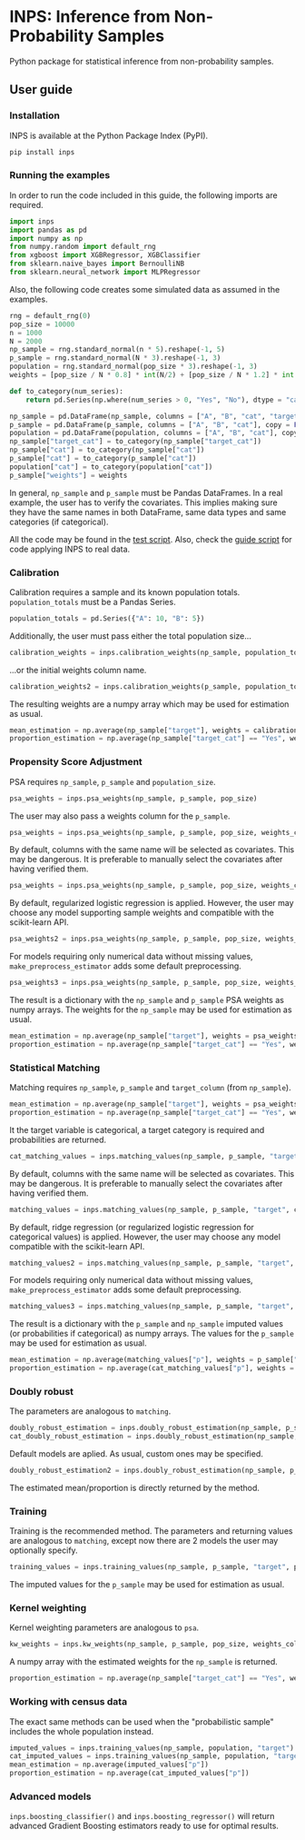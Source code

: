 # INPS: Inference from Non-Probability Samples

Python package for statistical inference from non-probability samples.

## User guide

### Installation

INPS is available at the Python Package Index (PyPI).

```bash
pip install inps
```

### Running the examples

In order to run the code included in this guide, the following imports are required.

```python
import inps
import pandas as pd
import numpy as np
from numpy.random import default_rng
from xgboost import XGBRegressor, XGBClassifier
from sklearn.naive_bayes import BernoulliNB
from sklearn.neural_network import MLPRegressor
```

Also, the following code creates some simulated data as assumed in the examples.

```python
rng = default_rng(0)
pop_size = 10000
n = 1000
N = 2000
np_sample = rng.standard_normal(n * 5).reshape(-1, 5)
p_sample = rng.standard_normal(N * 3).reshape(-1, 3)
population = rng.standard_normal(pop_size * 3).reshape(-1, 3)
weights = [pop_size / N * 0.8] * int(N/2) + [pop_size / N * 1.2] * int(N/2)

def to_category(num_series):
	return pd.Series(np.where(num_series > 0, "Yes", "No"), dtype = "category", copy = False)

np_sample = pd.DataFrame(np_sample, columns = ["A", "B", "cat", "target", "target_cat"], copy = False)
p_sample = pd.DataFrame(p_sample, columns = ["A", "B", "cat"], copy = False)
population = pd.DataFrame(population, columns = ["A", "B", "cat"], copy = False)
np_sample["target_cat"] = to_category(np_sample["target_cat"])
np_sample["cat"] = to_category(np_sample["cat"])
p_sample["cat"] = to_category(p_sample["cat"])
population["cat"] = to_category(population["cat"])
p_sample["weights"] = weights
```

In general, `np_sample` and `p_sample` must be Pandas DataFrames. In a real example, the user has to verify the covariates. This implies making sure they have the same names in both DataFrame, same data types and same categories (if categorical).

All the code may be found in the [test script](test.py). Also, check the [guide script](guide.py) for code applying INPS to real data.

### Calibration

Calibration requires a sample and its known population totals. `population_totals` must be a Pandas Series.
```python
population_totals = pd.Series({"A": 10, "B": 5})
```
Additionally, the user must pass either the total population size...
```python
calibration_weights = inps.calibration_weights(np_sample, population_totals, population_size = pop_size)
```
...or the initial weights column name.
```python
calibration_weights2 = inps.calibration_weights(p_sample, population_totals, weights_column = "weights")
```
The resulting weights are a numpy array which may be used for estimation as usual.
```python
mean_estimation = np.average(np_sample["target"], weights = calibration_weights)
proportion_estimation = np.average(np_sample["target_cat"] == "Yes", weights = calibration_weights)
```

### Propensity Score Adjustment

PSA requires `np_sample`, `p_sample` and `population_size`.
```python
psa_weights = inps.psa_weights(np_sample, p_sample, pop_size)
```
The user may also pass a weights column for the `p_sample`.
```python
psa_weights = inps.psa_weights(np_sample, p_sample, pop_size, weights_column = "weights")
```
By default, columns with the same name will be selected as covariates. This may be dangerous. It is preferable to manually select the covariates after having verified them.
```python
psa_weights = inps.psa_weights(np_sample, p_sample, pop_size, weights_column = "weights", covariates = ["A", "B", "cat"])
```
By default, regularized logistic regression is applied. However, the user may choose any model supporting sample weights and compatible with the scikit-learn API.
```python
psa_weights2 = inps.psa_weights(np_sample, p_sample, pop_size, weights_column = "weights", model = XGBClassifier(enable_categorical = True, tree_method = "hist"))
```
For models requiring only numerical data without missing values, `make_preprocess_estimator` adds some default preprocessing.
```python
psa_weights3 = inps.psa_weights(np_sample, p_sample, pop_size, weights_column = "weights", model = inps.make_preprocess_estimator(BernoulliNB()))
```
The result is a dictionary with the `np_sample` and `p_sample` PSA weights as numpy arrays. The weights for the `np_sample` may be used for estimation as usual.
```python
mean_estimation = np.average(np_sample["target"], weights = psa_weights["np"])
proportion_estimation = np.average(np_sample["target_cat"] == "Yes", weights = psa_weights["np"])
```

### Statistical Matching

Matching requires `np_sample`, `p_sample` and `target_column` (from `np_sample`).
```python
mean_estimation = np.average(np_sample["target"], weights = psa_weights["np"])
proportion_estimation = np.average(np_sample["target_cat"] == "Yes", weights = psa_weights["np"])
```
It the target variable is categorical, a target category is required and probabilities are returned.
```python
cat_matching_values = inps.matching_values(np_sample, p_sample, "target_cat", "Yes")
```
By default, columns with the same name will be selected as covariates. This may be dangerous. It is preferable to manually select the covariates after having verified them.
```python
matching_values = inps.matching_values(np_sample, p_sample, "target", covariates = ["A", "B", "cat"])
```
By default, ridge regression (or regularized logistic regression for categorical values) is applied. However, the user may choose any model compatible with the scikit-learn API.
```python
matching_values2 = inps.matching_values(np_sample, p_sample, "target", model = XGBRegressor(enable_categorical = True, tree_method = "hist"))
```
For models requiring only numerical data without missing values, `make_preprocess_estimator` adds some default preprocessing.
```python
matching_values3 = inps.matching_values(np_sample, p_sample, "target", model = inps.make_preprocess_estimator(MLPRegressor()))
```
The result is a dictionary with the `p_sample` and `np_sample` imputed values (or probabilities if categorical) as numpy arrays. The values for the `p_sample` may be used for estimation as usual.
```python
mean_estimation = np.average(matching_values["p"], weights = p_sample["weights"])
proportion_estimation = np.average(cat_matching_values["p"], weights = p_sample["weights"])
```

### Doubly robust

The parameters are analogous to `matching`.
```python
doubly_robust_estimation = inps.doubly_robust_estimation(np_sample, p_sample, "target", covariates = ["A", "B", "cat"])
cat_doubly_robust_estimation = inps.doubly_robust_estimation(np_sample, p_sample, "target_cat", "Yes", covariates = ["A", "B", "cat"])
```
Default models are aplied. As usual, custom ones may be specified.
```python
doubly_robust_estimation2 = inps.doubly_robust_estimation(np_sample, p_sample, "target", psa_model = XGBClassifier(enable_categorical = True, tree_method = "hist"), matching_model = XGBRegressor(enable_categorical = True, tree_method = "hist"))
```
The estimated mean/proportion is directly returned by the method.

### Training

Training is the recommended method. The parameters and returning values are analogous to `matching`, except now there are 2 models the user may optionally specify.
```python
training_values = inps.training_values(np_sample, p_sample, "target", psa_model = XGBClassifier(enable_categorical = True, tree_method = "hist"), matching_model = XGBRegressor(enable_categorical = True, tree_method = "hist"))
```
The imputed values for the `p_sample` may be used for estimation as usual.

### Kernel weighting

Kernel weighting parameters are analogous to `psa`.
```python
kw_weights = inps.kw_weights(np_sample, p_sample, pop_size, weights_column = "weights", covariates = ["A", "B", "cat"])
```
A numpy array with the estimated weights for the `np_sample` is returned.
```python
proportion_estimation = np.average(np_sample["target_cat"] == "Yes", weights = kw_weights)
```

### Working with census data

The exact same methods can be used when the "probabilistic sample" includes the whole population instead.
```python
imputed_values = inps.training_values(np_sample, population, "target")
cat_imputed_values = inps.training_values(np_sample, population, "target_cat", "Yes")
mean_estimation = np.average(imputed_values["p"])
proportion_estimation = np.average(cat_imputed_values["p"])
```

### Advanced models

`inps.boosting_classifier()` and `inps.boosting_regressor()` will return advanced Gradient Boosting estimators ready to use for optimal results.